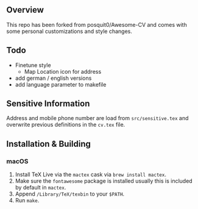 ## Overview
This repo has been forked from posquit0/Awesome-CV and comes with some personal customizations and style changes. 

## Todo
- Finetune style
  - Map Location icon for address
- add german / english versions
- add language parameter to makefile

## Sensitive Information
Address and mobile phone number are load from `src/sensitive.tex` and overwrite previous definitions in the `cv.tex` file.

## Installation & Building

### macOS
1. Install TeX Live via the `mactex` cask via `brew install mactex`.
2. Make sure the `fontawesome` package is installed usually this is included by default in `mactex`.
3. Append `/Library/TeX/texbin` to your `$PATH`.
3. Run `make`.
